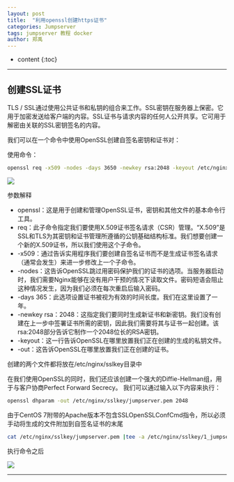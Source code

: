 ```yaml
---
layout: post
title:  "利用openssl创建https证书"
categories: Jumpserver 
tags: jumpserver 教程 docker
author: 郑禹
---
```


* content
{:toc}
---

## 创建SSL证书

TLS / SSL通过使用公共证书和私钥的组合来工作。SSL密钥在服务器上保密。它用于加密发送给客户端的内容。SSL证书与请求内容的任何人公开共享。它可用于解密由关联的SSL密钥签名的内容。

我们可以在一个命令中使用OpenSSL创建自签名密钥和证书对：

使用命令：
```sh
openssl req -x509 -nodes -days 3650 -newkey rsa:2048 -keyout /etc/nginx/sslkey/2_jumpserver.want-want.key -out /etc/nginx/sslkey/1_jumpserver.want-want.com.crt
```

<img src="http://newbluesky.top/img/ssl_self1.png">

参数解释
* openssl：这是用于创建和管理OpenSSL证书，密钥和其他文件的基本命令行工具。
* req：此子命令指定我们要使用X.509证书签名请求（CSR）管理。“X.509”是SSL和TLS为其密钥和证书管理所遵循的公钥基础结构标准。我们想要创建一个新的X.509证书，所以我们使用这个子命令。
* -x509：通过告诉实用程序我们要创建自签名证书而不是生成证书签名请求（通常会发生）来进一步修改上一个子命令。
* -nodes：这告诉OpenSSL跳过用密码保护我们的证书的选项。当服务器启动时，我们需要Nginx能够在没有用户干预的情况下读取文件。密码短语会阻止这种情况发生，因为我们必须在每次重启后输入密码。
* -days 365：此选项设置证书被视为有效的时间长度。我们在这里设置了一年。
* -newkey rsa：2048：这指定我们要同时生成新证书和新密钥。我们没有创建在上一步中签署证书所需的密钥，因此我们需要将其与证书一起创建。该rsa:2048部分告诉它制作一个2048位长的RSA密钥。
* -keyout：这一行告诉OpenSSL在哪里放置我们正在创建的生成的私钥文件。
* -out：这告诉OpenSSL在哪里放置我们正在创建的证书。

创建的两个文件都将放在/etc/nginx/sslkey目录中

在我们使用OpenSSL的同时，我们还应该创建一个强大的Diffie-Hellman组，用于与客户协商Perfect Forward Secrecy。
我们可以通过输入以下内容来执行：
```sh
openssl dhparam -out /etc/nginx/sslkey/jumpserver.pem 2048
```
由于CentOS 7附带的Apache版本不包含SSLOpenSSLConfCmd指令，所以必须手动将生成的文件附加到自签名证书的末尾
```sh
cat /etc/nginx/sslkey/jumpserver.pem |tee -a /etc/nginx/sslkey/1_jumpserver.want-want.com.crt
```
执行命令之后

<img src="http://newbluesky.top/img/ssl_self2.png">

---
